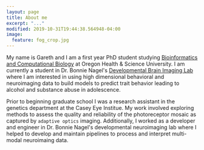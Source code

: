 ```yaml
---
layout: page
title: About me
excerpt: "..."
modified: 2019-10-31T19:44:38.564948-04:00
image:
  feature: fog_crop.jpg
---
```


My name is Gareth and I am a first year PhD student studying [Bioinformatics and Computational Biology](https://www.ohsu.edu/xd/education/schools/school-of-medicine/departments/clinical-departments/dmice/) at Oregon Health & Science University. I am currently a student in Dr. Bonnie Nagel's [Developmental Brain Imaging Lab](https://www.ohsu.edu/xd/education/schools/school-of-medicine/departments/clinical-departments/psychiatry/research/developmental-brain-imaging-lab/index.cfm) where I am interested in using high dimensional behavioral and neuroimaging data to build models to predict trait behavior leading to alcohol and substance abuse in adolescence.  

Prior to beginning graduate school I was a research assistant in the genetics department at the Casey Eye Institue. My work involved exploring methods to assess the quality and reliability of the photoreceptor mosaic as captured by `adaptive optics` imaging. Additionally, I worked as a developer and engineer in Dr. Bonnie Nagel's developmental neuroimaging lab where I helped to develop and maintain pipelines to process and interpret multi-modal neuroimaing data.  

